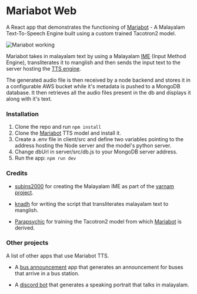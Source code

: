 # Mariabot Web

A React app that demonstrates the functioning of [Mariabot](https://github.com/glenpereira/MariaBot) - A Malayalam Text-To-Speech Engine built using a custom trained Tacotron2 model.

![Mariabot working](https://i.ibb.co/m5DNkSL/Mariabot.gif)

Mariabot takes in malayalam text by using a Malayalam [IME](#subins2000) (Input Method Engine), transliterates it to manglish and then sends the input text to the server hosting the [TTS engine](https://github.com/glenpereira/MariaBot).

The generated audio file is then received by a node backend and stores it in a configurable AWS bucket while it's metadata is pushed to a MongoDB database. It then retrieves all the audio files present in the db and displays it along with it's text.

### Installation

1. Clone the repo and run `npm install`
2. Clone the [Mariabot](https://github.com/glenpereira/MariaBot) TTS model and install it.
3. Create a .env file in client/src and define two variables pointing to the address hosting the Node server and the model's python server.
4. Change dbUrl in server/src/db.js to your MongoDB server address.
5. Run the app: `npm run dev`

### Credits

* <a id="subins2000">[subins2000](https://github.com/varnamproject/webpage-embed-plugin)</a>  for creating the Malayalam IME as part of the [varnam project](https://github.com/varnamproject).

* [knadh](https://github.com/knadh/ml2en) for writing the script that transliterates malayalam text to manglish.

* [Parapsychic](https://github.com/parapsychic/malayalam-tacotron2) for training the Tacotron2 model from which [Mariabot](https://github.com/glenpereira/MariaBot) is derived.

### Other projects

A list of other apps that use Mariabot TTS.

* A [bus announcement](https://github.com/mathai-ai/bus_terminal_announcement) app that generates an announcement for buses that arrive in a bus station.

* A [discord bot](https://github.com/Anandusunil1909/MariaBot) that generates a speaking portrait that talks in malayalam.